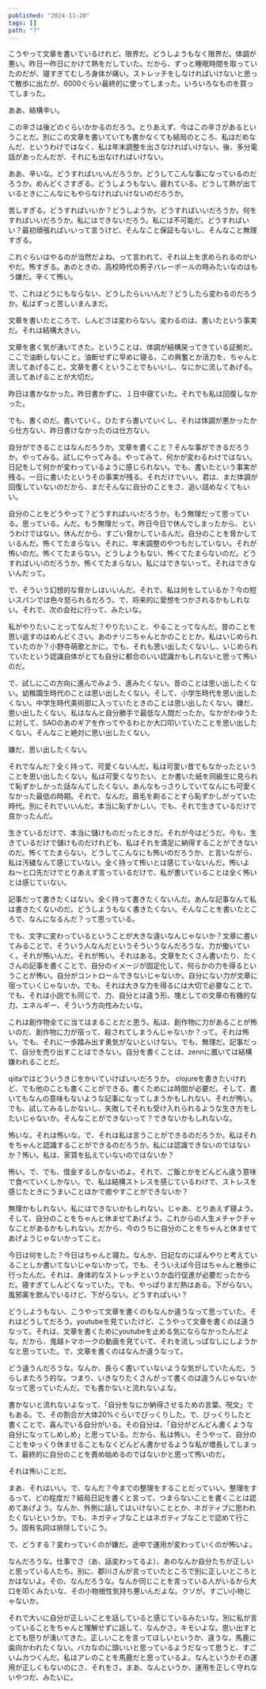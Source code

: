 ```yaml
---
published: "2024-11-28"
tags: []
path: "7"
---
```


こうやって文章を書いているけれど、限界だ。どうしようもなく限界だ。体調が悪い。昨日一昨日にかけて熱をだしていた。だから、ずっと睡眠時間を取っていたのだが、寝すぎてむしろ身体が痛い。ストレッチをしなければいけないと思って散歩に出たが、6000ぐらい最終的に使ってしまった。いろいろなものを買ってしまった。

ああ、結構辛い。

この辛さは後どのぐらいかかるのだろう。とりあえず、今はこの辛さがあるということだ。別にこの文章を書いていても書かなくても結局のところ、私はだめなんだ、というわけではなく、私は年末調整を出さなければいけない。後、多分電話があったんだが、それにも出なければいけない。

ああ、辛いな。どうすればいいんだろうか。どうしてこんな事になっているのだろうか。めんどくさすぎる。どうしようもない。疲れている。どうして熱が出ているときにこんなにもやらなければいけないのだろうか。

苦しすぎる。どうすればいいか？どうしようか。どうすればいいだろうか。何をすればいいだろうか。私にはできないだろう。私には不可能だ。どうすればいい？最初頑張ればいいって言うけど、そんなこと保証もないし、そんなこと無理すぎる。

これぐらいはやるのが当然だよね、って言われて、それ以上を求められるのがいやだ。怖すぎる。あのときの、高校時代の男子バレーボールの時みたいなのはもう嫌だ。辛くて怖い。

で、これはどうにもならない、どうしたらいいんだ？どうしたら変わるのだろうか。私はずっと苦しいまんまだ。

文章を書いたところで、しんどさは変わらない。変わるのは、書いたという事実だ。それは結構大きい。

文章を書く気が湧いてきた。ということは、体調が結構戻ってきている証拠だ。ここで油断しないこと。油断せずに早めに寝る。この興奮とか活力を、ちゃんと流してあげること。文章を書くということでもいいし、なにかに流してあげる。流してあげることが大切だ。

昨日は書かなかった。昨日書かずに、１日中寝ていた。それでも私は回復しなかった。

でも、書くのだ。書いていく。ひたすら書いていくし、それは体調が悪かったから仕方ない、昨日書けなかったのは仕方ない。

自分ができることはなんだろうか。文章を書くこと？そんな事ができるだろうか。やってみる。試しにやってみる。やってみて、何かが変わるわけではない。日記をして何かが変わっているように感じられない。でも、書いたという事実が残る。一日に書いたというその事実が残る。それだけでいい。君は、まだ体調が回復していないのだから、まだそんなに自分のことをさ、追い詰めなくてもいい。

自分のことをどうやって？どうすればいいだろうか。もう無理だって思っている。思っている。んだ。もう無理だって。昨日今日で休んでしまったから、というわけではない。休んだから、すごい脅かしているんだ。自分のことを脅かしているんだ。怖くてたまらない。それに、年末調整のやつもだしていない。それが怖いのだ。怖くてたまらない。どうしようもない、怖くてたまらないのだ。どうすればいいのだろうか。怖くてたまらない。私にはできないって。それはできないんだって。

で、そういう幻想的な脅かしはいいんだ。それで、私は何をしているか？今の短いスパンでは色々怒られるだろう。で、将来的に愛想をつかされるかもしれない。それで、次の会社に行って、みたいな。

私がやりたいことってなんだ？やりたいこと、やることってなんだ。昔のことを思い返すのはめんどくさい。あのナリニちゃんとかのこととか。私はいじめられていたのか？小野寺萌歌とかに。でも、それも思い出したくないし、いじめられていたという認識自体がとても自分に都合のいい認識かもしれないと思って怖いのだ。

で、試しにこの方向に進んでみよう、進みたくない。昔のことは思い出したくない。幼稚園生時代のことは思い出したくない。そして、小学生時代を思い出したくない。中学生時代美術部に入っていたときのことは思い出したくない。嫌だ、思い出したくない。私はなんと自分勝手で最低な人間だったか。なかがわゆうたに対して、SAOのあのギアを作ってやるわとか大口叩いていたことを思い出したくない。そんなこと絶対に思い出したくない。

嫌だ、思い出したくない。

それでなんだ？全く持って、可愛くないんだ。私は可愛い昔でもなかったということを思い出したくない。私は可愛くなりたい、とか書いた紙を同級生に見られて恥ずかしかった話なんてしたくない。あんなもっさりしていてなんにも可愛くなかった最低の時期。それで、なんだ。眉毛を剃ることすら恥ずかしがっていた時代。別にそれでいいんだ。本当に恥ずかしい。でも、それで生きているだけで良かったんだ。

生きているだけで、本当に儲けものだったときだ。それが今はどうだ。今も、生きているだけで儲けものだけれども、私はそれを満足に納得することができないのだ。怖くてたまらない。どうしてこんなにも怖いのだろうか、と言いながら、私は汚穢なんて感じていない。全く持って怖いとは感じていないんだ。怖いよね〜と口先だけでとりあえず言っているだけで、私が書いていることは全く怖いとは感じていない。

記事だって書きたくはない。全く持って書きたくないんだ。あんな記事なんて私は書きたくないのだ。どうしようもなく書きたくない。そんなことを書いたところで、なんになるんだ？って思っている。

でも、文字に変わっているということが大きな違いなんじゃないか？文章に書いてみることで、そういう人なんだというそういうなんだろうな、力が働いていく。それが怖いんだ。それが怖い。それはある。文章をたくさん書いたり、たくさんの記事を書くことで、自分のイメージが固定化して、何らかの力を得るということが怖い。自分がコントロールできないじゃないか。自分にない力が文章に宿っていくじゃないか。でも、それは大きな力を得るには大切で必要なことで、でも、それは小説でも同じで、力、自分とは違う形、塊としての文章の有機的な力、エネルギー、そういう方向性みたいな。

これは創作物全てに当てはまることだと思う。私は、創作物に力があることが怖いのだ、創作物に力が宿って、殺されてしまうんじゃないか？って。それは怖い。でも、それに一歩踏み出す勇気がないといけない。でも、無理だ。記事だって、自分を売り出すことはできない。自分を書くことは、zennに置いては結構嫌われることだ。

qiitaではどういうきじをかいていけばいいだろうか。 clojureを書きたいけれど、でも他のことも書くことができる。書くためには時間が必要だ。そして、書いてもなんの意味もないような記事になってしまうかもしれない。それが怖い。でも、試してみるしかないし、失敗してそれも受け入れられるような生き方をしたいじゃないか。そんなことができないって？できないかもしれないな。

怖いな。それは怖いな。で、それは私は言うことができるのだろうか。私はそれをちゃんと認識することができるのだろうか。私には認識できないのではないか？怖い。私は、家賃を払えていないのではないか？

怖い。で、でも、借金するしかないのよ。それで、ご飯とかをどんどん違う意味で食べていくしかない。で、私は結構ストレスを感じているわけで、ストレスを感じたときにうまいことほかで癒やすことができないか？

無理かもしれない。私にはできないかもしれない。じゃあ、とりあえず寝よう。そして、自分のことをちゃんと休ませてあげよう。これからの人生メチャクチャなことがあるかもしれない。だから、今のうちに自分のことをちゃんと休ませてあげようじゃないかってこと。

今日は何をした？今日はちゃんと寝た。なんか、日記なのにぼんやりと考えていることしか書いてないじゃないかって。でも、そういえば今日はちゃんと散歩に行ったんだ。それは、身体的なストレッチというか血行促進が必要だったからだ。寝すぎてしんどくなっていた。でも、やっぱりまだ熱はある。下がらない。風邪薬を飲んでいるけど、下がらない。どうすればいい？

どうしようもない、こうやって文章を書くのもなんか違うなって思っていた。それはどうしてだろう。youtubeを見ていたけど、こうやって文章を書くのは違うなって。それは、文章を書くためにyoutubeを止める気にならなかったんだよな。だから、鬼越トマホークの動画を見ていて、それを流しっぱなしにしようかなと思っていた。で、文章を書くのはなんか違うなって。

どう違うんだろうな。なんか、長らく書いていないような気がしていたんだ。うらしまたろう的な。つまり、いきなりたくさんがって書くのは違うんじゃないかなって思っていたんだ。でも書かないと流れないよな。

書かないと流れないよなって、「自分をなにか納得させるための言葉、呪文」でもある。で、その割合が大体20%ぐらいでびっくりした。で、びっくりしたと書くことで、喜んでいる自分がいる。その自分は、「自分がどんどん書くような自分になってしめしめ」と思っている。だから、私は怖い。そうやって、自分のことをゆっくり休ませることもなくどんどん書かせるような私が増長してしまって、最終的に自分のことを責め始めるのではないかと思って怖いのだ。

それは怖いことだ。

まあ、それはいい。で、なんだ？今までの整理をすることだっていい。整理をするって、どの程度だ？結局日記を書くと言って、つまらないことを書くことは認めてあげよう。なんか、外側に話してはいけないこととか、ネガティブに思われたくないというか。でも、ネガティブなことはネガティブなことで認めて行こう。固有名詞は排除していこう。

で、どうする？変わっていくのが嫌だ。途中で運用が変わっていくのが怖いよ。

なんだろうな。仕事でさ（あ、話変わってるよ）、あのなんか自分たちが正しいと思っている人たち。別に、郡川さんが言っていたところで別に正しいところとかはないよ。その、なんだろうな。なんか同じことを言っている人がいるから大口を叩くみたいな、その小物根性気持ち悪いんだよな。クソが。すごい小物じゃないか。

それで大いに自分が正しいことを話していると感じているみたいな。別に私が言っていることをちゃんと理解せずに話して、なんかさ。キモいよな。思い出すととても怒りが湧いてきた。正しいことを言ってほしいというか、違うな。馬鹿に歯向かわれたくない。バカなのに頭いいと思っているようだなって思うと、すごいムカつくんだ。私はアレのことを馬鹿だと思っているよ。なんというかその運用が正しくもないのにさ、それをさ。まあ、なんというか、運用を正しく守れないやつだ、みたいに。

